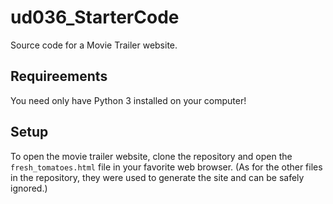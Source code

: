 # ud036_StarterCode
Source code for a Movie Trailer website.

## Requireements

You need only have Python 3 installed on your computer!

## Setup

To open the movie trailer website, clone the repository and open the `fresh_tomatoes.html` file in your favorite web browser.  (As for the other files in the repository, they were used to generate the site and can be safely ignored.)